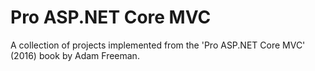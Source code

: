# Pro ASP.NET Core MVC
A collection of projects implemented from the 'Pro ASP.NET Core MVC' (2016) book by Adam Freeman.